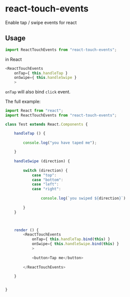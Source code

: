 # react-touch-events
Enable tap / swipe events for react


## Usage

```js
import ReactTouchEvents from "react-touch-events";
```

in React

```js
<ReactTouchEvents 
    onTap={ this.handleTap }
    onSwipe={ this.handleSwipe }
    >
```

`onTap` will also bind `click` event.


The full example:

```js
import React from "react";
import ReactTouchEvents from "react-touch-events";

class Test extends React.Components {

    handleTap () {
    
        console.log("you have taped me");
    
    }
    
    handleSwipe (direction) {
    
        switch (direction) {
            case "top":
            case "bottom":
            case "left":
            case "right":
            
                console.log(`you swiped ${direction}`)
        
        }
    }



    render () {
        <ReactTouchEvents
            onTap={ this.handleTap.bind(this) }
            onSwipe={ this.handleSwipe.bind(this) }
            >
            
            <button>Tap me</button>
            
        </ReactTouchEvents>
    
    }


}
```